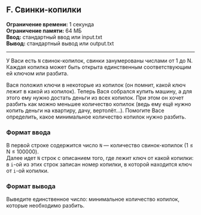 ## F. Свинки-копилки

**Ограничение времени:** 1 секунда  
**Ограничение памяти:** 64 МБ  
**Ввод:** стандартный ввод или input.txt  
**Вывод:** стандартный вывод или output.txt  

---

У Васи есть `N` свинок-копилок, свинки занумерованы числами от 1 до N. Каждая копилка может быть открыта единственным соответствующим ей ключом или разбита.

Вася положил ключи в некоторые из копилок (он помнит, какой ключ лежит в какой из копилок). Теперь Вася собрался купить машину, а для этого ему нужно достать деньги из всех копилок. При этом он хочет разбить как можно меньшее количество копилок (ведь ему ещё нужно копить деньги на квартиру, дачу, вертолёт...). Помогите Васе определить, какое минимальное количество копилок нужно разбить.

### Формат ввода

В первой строке содержится число `N` — количество свинок-копилок (1 ≤ N ≤ 100000).  
Далее идет `N` строк с описанием того, где лежит ключ от какой копилки: в `i`-ой из этих строк записан номер копилки, в которой находится ключ от `i`-ой копилки.

### Формат вывода

Выведите единственное число: минимальное количество копилок, которые необходимо разбить.
